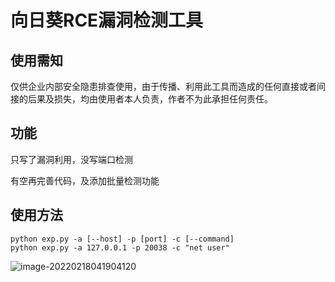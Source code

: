 # 向日葵RCE漏洞检测工具

## 使用需知
仅供企业内部安全隐患排查使用，由于传播、利用此工具而造成的任何直接或者间接的后果及损失，均由使用者本人负责，作者不为此承担任何责任。

## 功能
只写了漏洞利用，没写端口检测

有空再完善代码，及添加批量检测功能


## 使用方法
```shell
python exp.py -a [--host] -p [port] -c [--command] 
python exp.py -a 127.0.0.1 -p 20038 -c "net user"
```
![image-20220218041904120](https://cdn.jsdelivr.net/gh/j2ekim/blog-image/image/image-20220218041904120.png)
